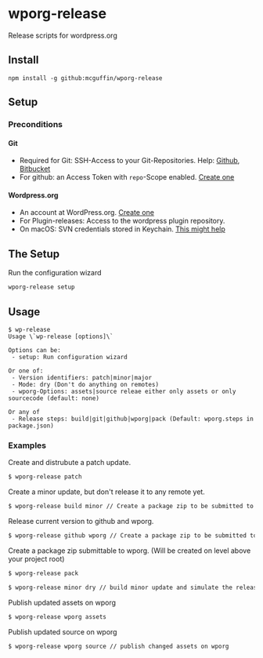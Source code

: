 # wporg-release
Release scripts for wordpress.org

## Install

```
npm install -g github:mcguffin/wporg-release
```

## Setup
### Preconditions
#### Git
 - Required for Git: SSH-Access to your Git-Repositories. Help: [Github](https://help.github.com/en/articles/connecting-to-github-with-ssh), [Bitbucket](https://confluence.atlassian.com/bitbucketserver/ssh-access-keys-for-system-use-776639781.html)
 - For github: an Access Token with `repo`-Scope enabled. [Create one](https://github.com/settings/tokens/new)

#### Wordpress.org
 - An account at WordPress.org. [Create one](https://login.wordpress.org/register)
 - For Plugin-releases: Access to the wordpress plugin repository.
 - On macOS: SVN credentials stored in Keychain. [This might help](https://top-frog.com/2009/03/30/mac-os-x-subversion-and-keychain/)

## The Setup
Run the configuration wizard
```bash
wporg-release setup
```

## Usage


```
$ wp-release
Usage \`wp-release [options]\`

Options can be:
 - setup: Run configuration wizard

Or one of:
 - Version identifiers: patch|minor|major
 - Mode: dry (Don't do anything on remotes)
 - wporg-Options: assets|source releae either only assets or only sourcecode (default: none)

Or any of
 - Release steps: build|git|github|wporg|pack (Default: wporg.steps in package.json)
```

### Examples

Create and distrubute a patch update.
```bash
$ wporg-release patch
```

Create a minor update, but don't release it to any remote yet.
```bash
$ wporg-release build minor // Create a package zip to be submitted to wporg.
```

Release current version to github and wporg.  
```bash
$ wporg-release github wporg // Create a package zip to be submitted to wporg.
```

Create a package zip submittable to wporg. (Will be created on level above your project root)
```bash
$ wporg-release pack
```


```bash
$ wporg-release minor dry // build minor update and simulate the releasing
```

Publish updated assets on wporg
```bash
$ wporg-release wporg assets
```

Publish updated source on wporg
```bash
$ wporg-release wporg source // publish changed assets on wporg
```
